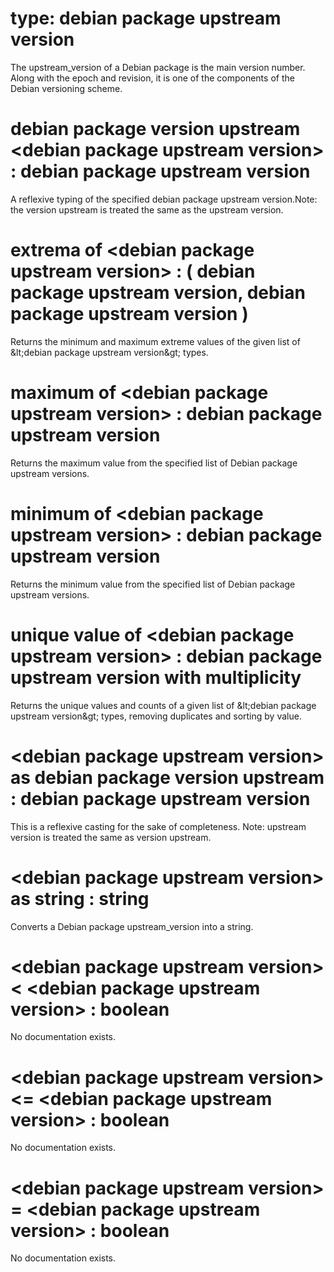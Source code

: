 # type: debian package upstream version

The upstream_version of a Debian package is the main version number. Along with the epoch and revision, it is one of the components of the Debian versioning scheme.

# debian package version upstream &lt;debian package upstream version&gt; : debian package upstream version

A reflexive typing of the specified debian package upstream version.Note: the version upstream is treated the same as the upstream version.

# extrema of &lt;debian package upstream version&gt; : ( debian package upstream version, debian package upstream version )

Returns the minimum and maximum extreme values of the given list of &amp;lt;debian package upstream version&amp;gt; types.

# maximum of &lt;debian package upstream version&gt; : debian package upstream version

Returns the maximum value from the specified list of Debian package upstream versions.

# minimum of &lt;debian package upstream version&gt; : debian package upstream version

Returns the minimum value from the specified list of Debian package upstream versions.

# unique value of &lt;debian package upstream version&gt; : debian package upstream version with multiplicity

Returns the unique values and counts of a given list of &amp;lt;debian package upstream version&amp;gt; types, removing duplicates and sorting by value.

# &lt;debian package upstream version&gt; as debian package version upstream : debian package upstream version

This is a reflexive casting for the sake of completeness. Note: upstream version is treated the same as version upstream.

# &lt;debian package upstream version&gt; as string : string

Converts a Debian package upstream_version into a string.

# &lt;debian package upstream version&gt; &lt; &lt;debian package upstream version&gt; : boolean

No documentation exists.

# &lt;debian package upstream version&gt; &lt;= &lt;debian package upstream version&gt; : boolean

No documentation exists.

# &lt;debian package upstream version&gt; = &lt;debian package upstream version&gt; : boolean

No documentation exists.
